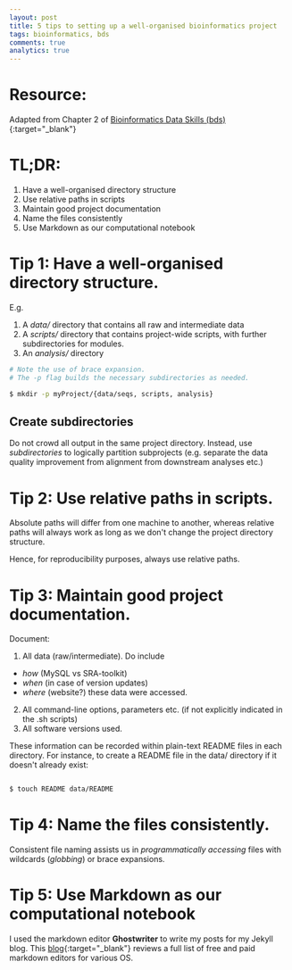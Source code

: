 ```yaml
---
layout: post
title: 5 tips to setting up a well-organised bioinformatics project
tags: bioinformatics, bds 
comments: true
analytics: true
---
```


# Resource:
Adapted from Chapter 2 of [Bioinformatics Data Skills (bds)](https://www.amazon.com/Bioinformatics-Data-Skills-Reproducible-Research/dp/1449367372){:target="_blank"}

# TL;DR:
1. Have a well-organised directory structure
2. Use relative paths in scripts
3. Maintain good project documentation
4. Name the files consistently
5. Use Markdown as our computational notebook

# Tip 1: Have a well-organised directory structure.

E.g. 
1. A *data/* directory that contains all raw and intermediate data
2. A *scripts/* directory that contains project-wide scripts, with further subdirectories for modules.
3. An *analysis/* directory

```bash
# Note the use of brace expansion.
# The -p flag builds the necessary subdirectories as needed.

$ mkdir -p myProject/{data/seqs, scripts, analysis}

```

## Create subdirectories 
Do not crowd all output in the same project directory. Instead, use *subdirectories* to logically partition subprojects (e.g. separate the data quality improvement from alignment from downstream analyses etc.)

# Tip 2: Use relative paths in scripts.

Absolute paths will differ from one machine to another, whereas relative paths will always work as long as we don't change the project directory structure.

Hence, for reproducibility purposes, always use relative paths.

# Tip 3: Maintain good project documentation.
Document:

1. All data (raw/intermediate). Do include
- *how* (MySQL vs SRA-toolkit) 
- *when* (in case of version updates)
- *where* (website?) these data were accessed.

2. All command-line options, parameters etc. (if not explicitly indicated in the .sh scripts)
3. All software versions used.

These information can be recorded within plain-text README files in each directory. For instance, to create a README file in the data/ directory if it doesn't already exist:

```bash

$ touch README data/README
```

# Tip 4: Name the files consistently.

Consistent file naming assists us in *programmatically accessing* files with wildcards (*globbing*) or brace expansions.

# Tip 5: Use Markdown as our computational notebook

I used the markdown editor **Ghostwriter** to write my posts for my Jekyll blog. This [blog](https://www.oberlo.com/blog/markdown-editors){:target="_blank"} reviews a full list of free and paid markdown editors for various OS.

